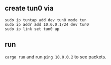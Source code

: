 ## create tun0 via


```shell
sudo ip tuntap add dev tun0 mode tun
sudo ip addr add 10.0.0.1/24 dev tun0
sudo ip link set tun0 up
```

## run
`cargo run`
and run `ping 10.0.0.2` to see packets.